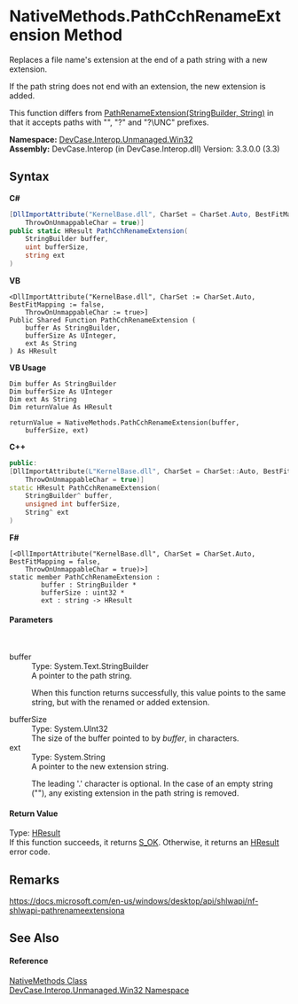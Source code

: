 # NativeMethods.PathCchRenameExtension Method 
 

Replaces a file name's extension at the end of a path string with a new extension. 

 If the path string does not end with an extension, the new extension is added. 

 This function differs from <a href="M_DevCase_Interop_Unmanaged_Win32_NativeMethods_PathRenameExtension">PathRenameExtension(StringBuilder, String)</a> in that it accepts paths with "\", "\?" and "\?\UNC" prefixes.

**Namespace:**&nbsp;<a href="N_DevCase_Interop_Unmanaged_Win32">DevCase.Interop.Unmanaged.Win32</a><br />**Assembly:**&nbsp;DevCase.Interop (in DevCase.Interop.dll) Version: 3.3.0.0 (3.3)

## Syntax

**C#**<br />
``` C#
[DllImportAttribute("KernelBase.dll", CharSet = CharSet.Auto, BestFitMapping = false, 
	ThrowOnUnmappableChar = true)]
public static HResult PathCchRenameExtension(
	StringBuilder buffer,
	uint bufferSize,
	string ext
)
```

**VB**<br />
``` VB
<DllImportAttribute("KernelBase.dll", CharSet := CharSet.Auto, BestFitMapping := false, 
	ThrowOnUnmappableChar := true>]
Public Shared Function PathCchRenameExtension ( 
	buffer As StringBuilder,
	bufferSize As UInteger,
	ext As String
) As HResult
```

**VB Usage**<br />
``` VB Usage
Dim buffer As StringBuilder
Dim bufferSize As UInteger
Dim ext As String
Dim returnValue As HResult

returnValue = NativeMethods.PathCchRenameExtension(buffer, 
	bufferSize, ext)
```

**C++**<br />
``` C++
public:
[DllImportAttribute(L"KernelBase.dll", CharSet = CharSet::Auto, BestFitMapping = false, 
	ThrowOnUnmappableChar = true)]
static HResult PathCchRenameExtension(
	StringBuilder^ buffer, 
	unsigned int bufferSize, 
	String^ ext
)
```

**F#**<br />
``` F#
[<DllImportAttribute("KernelBase.dll", CharSet = CharSet.Auto, BestFitMapping = false, 
	ThrowOnUnmappableChar = true)>]
static member PathCchRenameExtension : 
        buffer : StringBuilder * 
        bufferSize : uint32 * 
        ext : string -> HResult 

```


#### Parameters
&nbsp;<dl><dt>buffer</dt><dd>Type: System.Text.StringBuilder<br />A pointer to the path string. 

 When this function returns successfully, this value points to the same string, but with the renamed or added extension.</dd><dt>bufferSize</dt><dd>Type: System.UInt32<br />The size of the buffer pointed to by *buffer*, in characters.</dd><dt>ext</dt><dd>Type: System.String<br />A pointer to the new extension string. 

 The leading '.' character is optional. In the case of an empty string (""), any existing extension in the path string is removed.</dd></dl>

#### Return Value
Type: <a href="T_DevCase_Interop_Unmanaged_Win32_Enums_HResult">HResult</a><br />If this function succeeds, it returns <a href="T_DevCase_Interop_Unmanaged_Win32_Enums_HResult">S_OK</a>. Otherwise, it returns an <a href="T_DevCase_Interop_Unmanaged_Win32_Enums_HResult">HResult</a> error code.

## Remarks
<a href="https://docs.microsoft.com/en-us/windows/desktop/api/shlwapi/nf-shlwapi-pathrenameextensiona" target="_blank">https://docs.microsoft.com/en-us/windows/desktop/api/shlwapi/nf-shlwapi-pathrenameextensiona</a>

## See Also


#### Reference
<a href="T_DevCase_Interop_Unmanaged_Win32_NativeMethods">NativeMethods Class</a><br /><a href="N_DevCase_Interop_Unmanaged_Win32">DevCase.Interop.Unmanaged.Win32 Namespace</a><br />